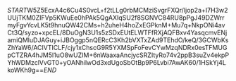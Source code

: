 $START$W5Z5EcxA4c6Cu4S0vcL+f2tLLg0rbMCMziSvgrFXQr/ljop2a+I7H3w2UUjTKM0ZIFVp5KWuEe0hPAk5QgAXIqSU2f8SGNVC84RU8pPgJ49DZWrrmyFgvYcvLK5t9hnuQW42CMs+h2uheH4hoZxEGPknM+Mu7q+NkpONi4avCt3Q/syzo+xpcEL/8DuOgN3U1s5zSDxEUtELWTFfRXjAQFBxv4YasqcmvENjamiQMluDJAGuy+iJBOggp5nQERcC3Kh2bVXTxZAd9TEhdO/keQ/3GCWbKsZhYaW6/ACIVTICLF/cjy1xChscG9R5YXMSpFoFevCYwMzqNDRx0esTFMUGpCTZRA4hJM5l1uO8wUZIM+6nWaaxaAncjycSRZItyRo74v2ppB3suZv4ekpPYhWDMzclVvGT0+yOANhilwOd3xdUgoSbOtBp9P6Lvbi7AwAK60/1HSkYj4LkoWKh9g==$END$